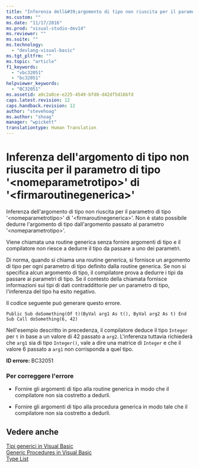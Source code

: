 ```yaml
---
title: "Inferenza dell&#39;argomento di tipo non riuscita per il parametro di tipo &#39;&lt;nomeparametrotipo&gt;&#39; di &#39;&lt;firmaroutinegenerica&gt;&#39; | Microsoft Docs"
ms.custom: ""
ms.date: "11/17/2016"
ms.prod: "visual-studio-dev14"
ms.reviewer: ""
ms.suite: ""
ms.technology: 
  - "devlang-visual-basic"
ms.tgt_pltfrm: ""
ms.topic: "article"
f1_keywords: 
  - "vbc32051"
  - "bc32051"
helpviewer_keywords: 
  - "BC32051"
ms.assetid: a9c2a0ce-e225-4549-bfd8-d42df5d16bfd
caps.latest.revision: 12
caps.handback.revision: 12
author: "stevehoag"
ms.author: "shoag"
manager: "wpickett"
translationtype: Human Translation
---
```

# Inferenza dell&#39;argomento di tipo non riuscita per il parametro di tipo &#39;&lt;nomeparametrotipo&gt;&#39; di &#39;&lt;firmaroutinegenerica&gt;&#39;
Inferenza dell'argomento di tipo non riuscita per il parametro di tipo '\<nomeparametrotipo\>' di '\<firmaroutinegenerica\>'. Non è stato possibile dedurre l'argomento di tipo dall'argomento passato al parametro '\<nomeparametrotipo\>'.  
  
 Viene chiamata una routine generica senza fornire argomenti di tipo e il compilatore non riesce a dedurre il tipo da passare a uno dei parametri.  
  
 Di norma, quando si chiama una routine generica, si fornisce un argomento di tipo per ogni parametro di tipo definito dalla routine generica. Se non si specifica alcun argomento di tipo, il compilatore prova a dedurre i tipi da passare ai parametri di tipo. Se il contesto della chiamata fornisce informazioni sui tipi di dati contraddittorie per un parametro di tipo, l'inferenza del tipo ha esito negativo.  
  
 Il codice seguente può generare questo errore.  
  
```  
Public Sub doSomething(Of t)(ByVal arg1 As t(), ByVal arg2 As t) End Sub Call doSomething(6, 42)  
```  
  
 Nell'esempio descritto in precedenza, il compilatore deduce il tipo `Integer` per `t` in base a un valore di 42 passato a `arg2`. L'inferenza tuttavia richiederà che `arg1` sia di tipo `Integer()`, vale a dire una matrice di `Integer` e che il valore 6 passato a `arg1` non corrisponda a quel tipo.  
  
 **ID errore:** BC32051  
  
### Per correggere l'errore  
  
-   Fornire gli argomenti di tipo alla routine generica in modo che il compilatore non sia costretto a dedurli.  
  
-   Fornire gli argomenti di tipo alla procedura generica in modo tale che il compilatore non sia costretto a dedurli.  
  
## Vedere anche  
 [Tipi generici in Visual Basic](../../visual-basic/programming-guide/language-features/data-types/generic-types.md)   
 [Generic Procedures in Visual Basic](../../visual-basic/programming-guide/language-features/data-types/generic-procedures.md)   
 [Type List](../../visual-basic/language-reference/statements/type-list.md)